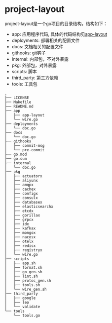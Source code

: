 # project-layout
project-layout是一个go项目的目录结构，结构如下：
- app: 应用程序代码, 具体的代码结构见[app-layout](https://github.com/go-leo/app-layout)
- deployments: 部署相关的配置文件
- docs: 文档相关的配置文件
- githooks: git钩子
- internal: 内部包，不对外暴露
- pkg: 外部包，对外暴露
- scripts: 脚本
- third_party: 第三方依赖
- tools: 工具包

```
.
├── LICENSE
├── Makefile
├── README.md
├── app
│   ├── app-layout
│   └── wire.go
├── deployments
│   └── doc.go
├── docs
│   └── doc.go
├── githooks
│   ├── commit-msg
│   └── pre-commit
├── go.mod
├── go.sum
├── internal
│   └── doc.go
├── pkg
│   ├── actuatorx
│   ├── aliyunx
│   ├── amqpx
│   ├── cachex
│   ├── configx
│   ├── consulx
│   ├── databasex
│   ├── elasticsearchx
│   ├── etcdx
│   ├── gorillax
│   ├── grpcx
│   ├── idx
│   ├── kafkax
│   ├── mongox
│   ├── nacosx
│   ├── otelx
│   ├── redisx
│   ├── registryx
│   └── wire.go
├── scripts
│   ├── app.sh
│   ├── format.sh
│   ├── go_gen.sh
│   ├── lint.sh
│   ├── protoc_gen.sh
│   ├── tools.sh
│   └── wire_gen.sh
├── third_party
│   ├── google
│   ├── leo
│   └── validate
└── tools
    └── tools.go
```